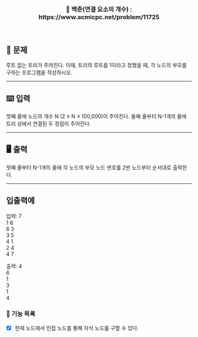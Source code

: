 <h3 align="center"> 
    📌 백준(연결 요소의 개수) : https://www.acmicpc.net/problem/11725
</h3>

<br>

## 🚀 문제
루트 없는 트리가 주어진다. 이때, 트리의 루트를 1이라고 정했을 때, 각 노드의 부모를 구하는 프로그램을 작성하시오.

---

## ⌨️ 입력
첫째 줄에 노드의 개수 N (2 ≤ N ≤ 100,000)이 주어진다. 둘째 줄부터 N-1개의 줄에 트리 상에서 연결된 두 정점이 주어진다.

---

## 🖥️ 출력
첫째 줄부터 N-1개의 줄에 각 노드의 부모 노드 번호를 2번 노드부터 순서대로 출력한다.

---

## 입출력예
입력:
7  
1 6  
6 3  
3 5  
4 1  
2 4  
4 7  

출력:
4  
6  
1  
3  
1  
4  


### 📜 기능 목록
- [x] 현재 노드에서 인접 노드를 통해 자식 노드를 구할 수 있다.